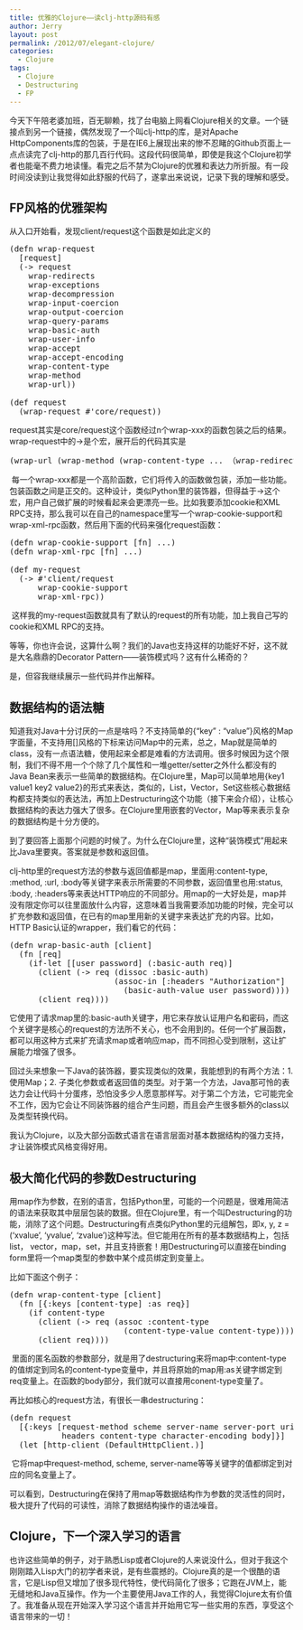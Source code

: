 ```yaml
---
title: 优雅的Clojure——读clj-http源码有感
author: Jerry
layout: post
permalink: /2012/07/elegant-clojure/
categories:
  - Clojure
tags:
  - Clojure
  - Destructuring
  - FP
---
```

今天下午陪老婆加班，百无聊赖，找了台电脑上网看Clojure相关的文章。一个链接点到另一个链接，偶然发现了一个叫clj-http的库，是对Apache HttpComponents库的包装，于是在IE6上展现出来的惨不忍睹的Github页面上一点点读完了clj-http的那几百行代码。这段代码很简单，即使是我这个Clojure初学者也能毫不费力地读懂。看完之后不禁为Clojure的优雅和表达力所折服。有一段时间没读到让我觉得如此舒服的代码了，遂拿出来说说，记录下我的理解和感受。

## FP风格的优雅架构

从入口开始看，发现client/request这个函数是如此定义的

<pre lang="clojure">(defn wrap-request
  [request]
  (-> request
    wrap-redirects
    wrap-exceptions
    wrap-decompression
    wrap-input-coercion
    wrap-output-coercion
    wrap-query-params
    wrap-basic-auth
    wrap-user-info
    wrap-accept
    wrap-accept-encoding
    wrap-content-type
    wrap-method
    wrap-url))

(def request
  (wrap-request #'core/request))
</pre>

request其实是core/request这个函数经过n个wrap-xxx的函数包装之后的结果。wrap-request中的->是个宏，展开后的代码其实是

<pre lang="clojure">(wrap-url (wrap-method (wrap-content-type ... （wrap-redirects request)...)))
</pre>

 每一个wrap-xxx都是一个高阶函数，它们将传入的函数做包装，添加一些功能。包装函数之间是正交的。这种设计，类似Python里的装饰器，但得益于->这个宏，用户自己做扩展的时候看起来会更漂亮一些。比如我要添加cookie和XML RPC支持，那么我可以在自己的namespace里写一个wrap-cookie-support和wrap-xml-rpc函数，然后用下面的代码来强化request函数：

<pre lang="clojure">(defn wrap-cookie-support [fn] ...)
(defn wrap-xml-rpc [fn] ...)

(def my-request
  (-> #'client/request
      wrap-cookie-support
      wrap-xml-rpc))
</pre>

 这样我的my-request函数就具有了默认的request的所有功能，加上我自己写的cookie和XML RPC的支持。

等等，你也许会说，这算什么啊？我们的Java也支持这样的功能好不好，这不就是大名鼎鼎的Decorator Pattern——装饰模式吗？这有什么稀奇的？

是，但容我继续展示一些代码并作出解释。

## 数据结构的语法糖

知道我对Java十分讨厌的一点是啥吗？不支持简单的{&#8220;key&#8221; : &#8220;value&#8221;}风格的Map字面量，不支持用[]风格的下标来访问Map中的元素，总之，Map就是简单的class，没有一点语法糖，使用起来全都是难看的方法调用。很多时候因为这个限制，我们不得不用一个个除了几个属性和一堆getter/setter之外什么都没有的Java Bean来表示一些简单的数据结构。在Clojure里，Map可以简单地用{key1 value1 key2 value2}的形式来表达，类似的，List，Vector，Set这些核心数据结构都支持类似的表达法，再加上Destructuring这个功能（接下来会介绍），让核心数据结构的表达力强大了很多。在Clojure里用嵌套的Vector，Map等来表示复杂的数据结构是十分方便的。

到了要回答上面那个问题的时候了。为什么在Clojure里，这种“装饰模式”用起来比Java里要爽。答案就是参数和返回值。

clj-http里的request方法的参数与返回值都是map，里面用:content-type, :method, :url, :body等关键字来表示所需要的不同参数，返回值里也用:status, :body, :headers等来表达HTTP响应的不同部分。用map的一大好处是，map并没有限定你可以往里面放什么内容，这意味着当我需要添加功能的时候，完全可以扩充参数和返回值，在已有的map里用新的关键字来表达扩充的内容。比如，HTTP Basic认证的wrapper，我们看它的代码：

<pre lang="clojure">(defn wrap-basic-auth [client]
  (fn [req]
    (if-let [[user password] (:basic-auth req)]
      (client (-> req (dissoc :basic-auth)
                      (assoc-in [:headers "Authorization"]
                        (basic-auth-value user password))))
      (client req))))
</pre>

它使用了请求map里的:basic-auth关键字，用它来存放认证用户名和密码，而这个关键字是核心的request的方法所不关心，也不会用到的。任何一个扩展函数，都可以用这种方式来扩充请求map或者响应map，而不同担心受到限制，这让扩展能力增强了很多。

回过头来想象一下Java的装饰器，要实现类似的效果，我能想到的有两个方法：1. 使用Map；2. 子类化参数或者返回值的类型。对于第一个方法，Java那可怜的表达力会让代码十分蛋疼，恐怕没多少人愿意那样写。对于第二个方法，它可能完全不工作，因为它会让不同装饰器的组合产生问题，而且会产生很多额外的class以及类型转换代码。

我认为Clojure，以及大部分函数式语言在语言层面对基本数据结构的强力支持，才让装饰模式风格变得好用。

## 极大简化代码的参数Destructuring

用map作为参数，在别的语言，包括Python里，可能的一个问题是，很难用简洁的语法来获取其中层层包装的数据。但在Clojure里，有一个叫Destructuring的功能，消除了这个问题。Destructuring有点类似Python里的元组解包，即x, y, z = (&#8216;xvalue&#8217;, &#8216;yvalue&#8217;, &#8216;zvalue&#8217;)这种写法。但它能用在所有的基本数据结构上，包括list， vector，map，set，并且支持嵌套！用Destructuring可以直接在binding form里将一个map类型的参数中某个成员绑定到变量上。

比如下面这个例子：

<pre lang="clojure">(defn wrap-content-type [client]
  (fn [{:keys [content-type] :as req}]
    (if content-type
      (client (-> req (assoc :content-type
                        (content-type-value content-type))))
      (client req))))
</pre>

 里面的匿名函数的参数部分，就是用了destructuring来将map中:content-type的值绑定到同名的content-type变量中，并且将原始的map用:as关键字绑定到req变量上。在函数的body部分，我们就可以直接用conent-type变量了。

再比如核心的request方法，有很长一串destructuring：

<pre lang="clojure">(defn request
  [{:keys [request-method scheme server-name server-port uri query-string
           headers content-type character-encoding body]}]
  (let [http-client (DefaultHttpClient.)]
</pre>

 它将map中request-method, scheme, server-name等等关键字的值都绑定到对应的同名变量上了。

可以看到，Destructuring在保持了用map等数据结构作为参数的灵活性的同时，极大提升了代码的可读性，消除了数据结构操作的语法噪音。

## Clojure，下一个深入学习的语言

也许这些简单的例子，对于熟悉Lisp或者Clojure的人来说没什么，但对于我这个刚刚踏入Lisp大门的初学者来说，是有些震撼的。Clojure真的是一个很酷的语言，它是Lisp但又增加了很多现代特性，使代码简化了很多；它跑在JVM上，能无缝地和Java互操作。作为一个主要使用Java工作的人，我觉得Clojure太有价值了。我准备从现在开始深入学习这个语言并开始用它写一些实用的东西，享受这个语言带来的一切！